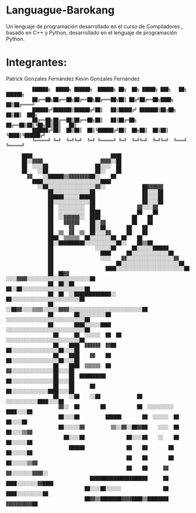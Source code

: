 # Languague-Barokang
Un lenguaje de programación desarrollado en el curso de Compiladores , basado en C++ y Python, desarrollado en el lenguaje de programación Python.

# Integrantes:
Patrick Gonzales Fernández
Kevin Gonzales Fernández

              ██████╗  █████╗ ██████╗  ██████╗ ██╗  ██╗ █████╗ ███╗   ██╗ ██████╗ 
              ██╔══██╗██╔══██╗██╔══██╗██╔═══██╗██║ ██╔╝██╔══██╗████╗  ██║██╔════╝ 
              ██████╔╝███████║██████╔╝██║   ██║█████╔╝ ███████║██╔██╗ ██║██║  ███╗
              ██╔══██╗██╔══██║██╔══██╗██║   ██║██╔═██╗ ██╔══██║██║╚██╗██║██║   ██║
              ██████╔╝██║  ██║██║  ██║╚██████╔╝██║  ██╗██║  ██║██║ ╚████║╚██████╔╝
              ╚═════╝ ╚═╝  ╚═╝╚═╝  ╚═╝ ╚═════╝ ╚═╝  ╚═╝╚═╝  ╚═╝╚═╝  ╚═══╝ ╚═════╝ 
                                                                                                        
          ████                              ████                                                  
          ██░░▓▓▓▓                      ▓▓▓▓░░██                                                  
          ██  ░░░░██                  ██░░░░  ██                                                  
          ██    ░░██                  ██░░    ██                                                  
            ▓▓    ░░██████▒▒▓▓▓▓▓▓▓▓██░░    ██                                                    
              ████░░░░░░░░░░░░░░░░░░░░░░████                                                      
                ░░██░░░░░░░░░░░░░░░░░░▓▓░░              ██▓▓▓▓▓▓                                  
                    ██░░░░░░░░░░░░░░██                  ██░░░░██                                  
                    ██████░░░░░░██████                  ██░░░░██                                  
                    ██░░░░░░░░░░░░░░██                  ██░░░░██                                  
                    ██  ░░░░░░░░░░  ██                ▓▓░░░░▓▓                                    
                    ██  ░░░░░░░░░░  ████              ██    ██                                    
                    ██  ░░▓▓▓▓▓▓░░  ████            ██    ██                                      
                    ██    ▓▓▓▓▓▓    ██░░▓▓          ██    ██                                      
                    ██      ▓▓      ██░░██        ██    ██                                        
                    ██  ▒▒  ▓▓  ▒▒  ██░░░░▓▓      ██    ██                                        
                    ████  ▒▒▒▒▒▒  ██░░░░░░░░██  ██    ██                                          
                    ██░░██████████░░░░░░░░░░░░██░░    ██▒▒██                                      
                    ██                ░░░░░░██      ██░░░░░░██████                                
                    ██                  ████      ██░░░░░░░░░░░░░░██                              
                    ██                  ░░░░    ▓▓░░░░░░░░░░░░░░░░░░▓▓                            
                    ██                        ██░░░░░░░░░░░░░░░░░░░░░░██                          
                    ██                    ████░░░░░░░░░░░░░░░░░░░░░░░░░░██                        
                    ██  ██▓▓              ░░░░▓▓▓▓░░░░░░░░░░░░░░░░░░░░░░░░██                      
                    ██  ██░░██              ██░░██░░░░░░░░░░░░░░░░░░░░░░░░██                      
                    ██  ██  ░░██████████████░░  ██░░░░░░░░░░░░░░░░░░░░░░░░░░██                    
                    ██  ░░██▓▓░░░░▒▒▒▒░░░░░░▓▓▓▓░░░░░░░░░░░░░░░░░░░░░░░░░░░░██                    
                    ██        ██░░░░░░░░░░██  ░░░░░░░░░░░░░░░░░░░░░░░░░░░░░░██                    
                    ██        ████░░░░░░████    ░░░░░░░░░░░░░░░░░░░░░░░░░░░░░░██                  
                      ██      ██  ░░░░░░  ██  ██  ░░░░░░░░░░░░░░░░░░░░░░░░░░░░██                  
                      ██    ████  ▓▓▓▓▓▓  ▓▓██      ██░░░░░░░░░░░░░░░░░░██░░░░██                  
                      ██    ████    ▓▓    ██        ██░░░░░░░░░░░░░░░░░░██░░░░██                  
                      ██    ████  ▒▒▒▒▒▒  ██          ▓▓░░░░░░░░░░░░░░░░██░░░░██                  
                      ██    ██  ██████████            ██░░░░░░░░░░░░░░░░██░░░░██                  
                      ██    ██      ██                ██░░░░░░░░░░░░░░████░░░░██                  
                      ██    ░░██    ░░██              ██  ░░░░░░░░░░░░████░░░░██                  
                        ▓▓░░  ██        ██            ██  ░░░░░░░░░░  ████░░░░██                  
                        ██░░░░██          ██████        ██  ░░░░░░  ██  ██░░░░██                  
                        ██░░░░░░▓▓          ▒▒░░▓▓░░██▓▓██    ░░░░  ██  ██░░░░▒▒▓▓                
                          ██░░░░██                ██░░░░██    ░░    ██  ██░░░░░░██                
                            ██████                ██    ██        ██      ██░░░░░░██              
                                                  ██    ██        ██      ██░░░░░░▒▒▓▓            
                                                  ██    ██      ▓▓          ▓▓░░░░░░░░▓▓▓▓░░      
                                    ██████████████████████      ██            ████░░░░░░░░▓▓████  
                                  ██░░░░██░░░░░░                ██                ████░░░░░░░░░░██
                                  ██▓▓▒▒████████▓▓▓▓████▒▒████████                    ▓▓▓▓▓▓▓▓▓▓██

